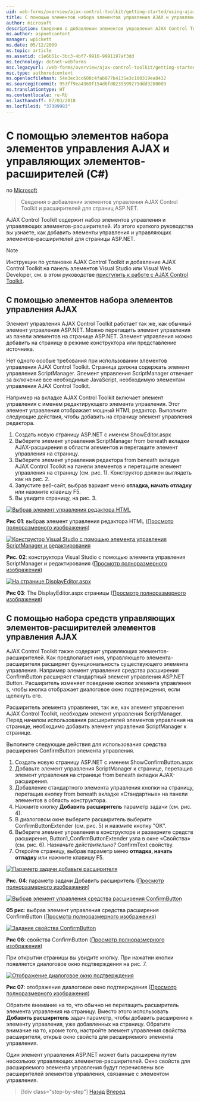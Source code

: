 ```yaml
---
uid: web-forms/overview/ajax-control-toolkit/getting-started/using-ajax-control-toolkit-controls-and-control-extenders-cs
title: С помощью элементов набора элементов управления AJAX и управляющих элементов-расширителей (C#) | Документация Майкрософт
author: microsoft
description: Сведения о добавлении элементов управления AJAX Control Toolkit и расширителей для страниц ASP.NET.
ms.author: aspnetcontent
manager: wpickett
ms.date: 05/12/2009
ms.topic: article
ms.assetid: c1e6b51c-3bc3-4bf7-9916-9991197af3dd
ms.technology: dotnet-webforms
msc.legacyurl: /web-forms/overview/ajax-control-toolkit/getting-started/using-ajax-control-toolkit-controls-and-control-extenders-cs
msc.type: authoredcontent
ms.openlocfilehash: 54e3ec3cc608c4fab877b4135e3c180319ea8432
ms.sourcegitcommit: 953ff9ea4369f154d6fd0239599279ddd3280009
ms.translationtype: HT
ms.contentlocale: ru-RU
ms.lasthandoff: 07/03/2018
ms.locfileid: "37389983"
---
```

<a name="using-ajax-control-toolkit-controls-and-control-extenders-c"></a>С помощью элементов набора элементов управления AJAX и управляющих элементов-расширителей (C#)
====================
по [Microsoft](https://github.com/microsoft)

> Сведения о добавлении элементов управления AJAX Control Toolkit и расширителей для страниц ASP.NET.


AJAX Control Toolkit содержит набор элементов управления и управляющих элементов-расширителей. Из этого краткого руководства вы узнаете, как добавить элементы управления и управляющих элементов-расширителей для страницы ASP.NET.

> [!NOTE] 
> 
> Инструкции по установке AJAX Control Toolkit и добавление AJAX Control Toolkit на панель элементов Visual Studio или Visual Web Developer, см. в этом руководстве [приступить к работе с AJAX Control Toolkit](get-started-with-the-ajax-control-toolkit-cs.md).


## <a name="using-ajax-control-toolkit-controls"></a>С помощью элементов набора элементов управления AJAX

Элемент управления AJAX Control Toolkit работает так же, как обычный элемент управления ASP.NET. Можно перетащить элемент управления из панели элементов на странице ASP.NET. Элемент управления можно добавить на страницу в режиме конструктора или представление источника.

Нет одного особые требования при использовании элементов управления AJAX Control Toolkit. Страница должна содержать элемент управления ScriptManager. Элемент управления ScriptManager отвечает за включение все необходимые JavaScript, необходимую элементам управления AJAX Control Toolkit.

Например на вкладке AJAX Control Toolkit включает элемент управления с именем редактирующего элемента управления. Этот элемент управления отображает мощный HTML редактор. Выполните следующие действия, чтобы добавить на страницу элемент управления редактора.

1. Создать новую страницу ASP.NET с именем ShowEditor.aspx
2. Выберите элемент управления ScriptManager from beneath вкладки AJAX-расширения в области элементов и перетащите элемент управления на страницу.
3. Выберите элемент управления редактора from beneath вкладке AJAX Control Toolkit на панели элементов и перетащите элемент управления на страницу (см. рис. 1). Конструктор должен выглядеть как на рис. 2.
4. Запустите веб-сайт, выбрав вариант меню **отладка, начать отладку** или нажмите клавишу F5.
5. Вы увидите страницу, на рис. 3.


[![Выбрав элемент управления редактора HTML](using-ajax-control-toolkit-controls-and-control-extenders-cs/_static/image1.jpg)](using-ajax-control-toolkit-controls-and-control-extenders-cs/_static/image1.png)

**Рис 01**: выбрав элемент управления редактора HTML ([Просмотр полноразмерного изображения](using-ajax-control-toolkit-controls-and-control-extenders-cs/_static/image2.png))


[![Конструктор Visual Studio с помощью элемента управления ScriptManager и редактирования](using-ajax-control-toolkit-controls-and-control-extenders-cs/_static/image2.jpg)](using-ajax-control-toolkit-controls-and-control-extenders-cs/_static/image3.png)

**Рис. 02**: конструктора Visual Studio с помощью элемента управления ScriptManager и редактирования ([Просмотр полноразмерного изображения](using-ajax-control-toolkit-controls-and-control-extenders-cs/_static/image4.png))


[![На странице DisplayEditor.aspx](using-ajax-control-toolkit-controls-and-control-extenders-cs/_static/image3.jpg)](using-ajax-control-toolkit-controls-and-control-extenders-cs/_static/image5.png)

**Рис 03**: The DisplayEditor.aspx страницы ([Просмотр полноразмерного изображения](using-ajax-control-toolkit-controls-and-control-extenders-cs/_static/image6.png))


## <a name="using-ajax-control-toolkit-control-extenders"></a>С помощью набора средств управляющих элементов-расширителей элементов управления AJAX

AJAX Control Toolkit также содержит управляющих элементов-расширителей. Как предполагает имя, управляющего элемента-расширителя расширяет функциональность существующего элемента управления. Например элемент управления средства расширения ConfirmButton расширяет стандартный элемент управления ASP.NET Button. Расширитель изменяет поведение кнопки элемента управления s, чтобы кнопка отображает диалоговое окно подтверждения, если щелкнуть его.

Расширитель элемента управления, так же, как элемент управления AJAX Control Toolkit, необходим элемент управления ScriptManager. Перед началом использования расширителей элементов управления на странице, необходимо добавить элемент управления ScriptManager к странице.

Выполните следующие действия для использования средства расширения ConfirmButton элемента управления.

1. Создать новую страницу ASP.NET с именем ShowConfirmButton.aspx
2. Добавьте элемент управления ScriptManager к странице, перетащив элемент управления на странице from beneath вкладки AJAX-расширения.
3. Добавление стандартного элемента управления кнопки на страницу, перетащив кнопку from beneath вкладке «Стандартные» на панели элементов в область конструктора.
4. Нажмите кнопку **Добавить расширитель** параметр задачи (см. рис. 4).
5. В диалоговом окне выберите расширитель выберите ConfirmButtonExtender (см. рис. 5) и нажмите кнопку "ОК".
6. Выберите элемент управления в конструкторе и разверните средств расширения, Button1\_ConfirmButtonExtender узла в окне «Свойства» (см. рис. 6). Назначьте *действительно?* ConfirmText свойству.
7. Откройте страницу, выбрав параметр меню **отладка, начать отладку** или нажмите клавишу F5.


[![Параметр задачи добавьте расширителя](using-ajax-control-toolkit-controls-and-control-extenders-cs/_static/image4.jpg)](using-ajax-control-toolkit-controls-and-control-extenders-cs/_static/image7.png)

**Рис. 04**: параметр задачи Добавить расширитель ([Просмотр полноразмерного изображения](using-ajax-control-toolkit-controls-and-control-extenders-cs/_static/image8.png))


[![Выбрав элемент управления средства расширения ConfirmButton](using-ajax-control-toolkit-controls-and-control-extenders-cs/_static/image5.jpg)](using-ajax-control-toolkit-controls-and-control-extenders-cs/_static/image9.png)

**05 рис**: выбрав элемент управления средства расширения ConfirmButton ([Просмотр полноразмерного изображения](using-ajax-control-toolkit-controls-and-control-extenders-cs/_static/image10.png))


[![Задание свойства ConfirmButton](using-ajax-control-toolkit-controls-and-control-extenders-cs/_static/image6.jpg)](using-ajax-control-toolkit-controls-and-control-extenders-cs/_static/image11.png)

**Рис 06**: свойства ConfirmButton ([Просмотр полноразмерного изображения](using-ajax-control-toolkit-controls-and-control-extenders-cs/_static/image12.png))


При открытии страницы вы увидите кнопку. При нажатии кнопки появляется диалоговое окно подтверждения на рис. 7.


[![Отображение диалоговое окно подтверждения](using-ajax-control-toolkit-controls-and-control-extenders-cs/_static/image7.jpg)](using-ajax-control-toolkit-controls-and-control-extenders-cs/_static/image13.png)

**Рис 07**: отображение диалоговое окно подтверждения ([Просмотр полноразмерного изображения](using-ajax-control-toolkit-controls-and-control-extenders-cs/_static/image14.png))


Обратите внимание на то, что обычно не перетащить расширитель элемента управления на страницу. Вместо этого использовать **Добавить расширитель** задач параметр, чтобы добавить расширение к элементу управления, уже добавленных на страницу. Обратите внимание на то, кроме того, настройте элемент управления свойства расширителя, открыв окно свойств для расширяемого элемента управления.

Один элемент управления ASP.NET может быть расширена путем нескольких управляющих элементов-расширителей. Окно свойств для расширяемого элемента управления будут перечислены все расширителей элементов управления, связанные с элементом управления.

> [!div class="step-by-step"]
> [Назад](get-started-with-the-ajax-control-toolkit-cs.md)
> [Вперед](creating-a-custom-ajax-control-toolkit-control-extender-cs.md)
